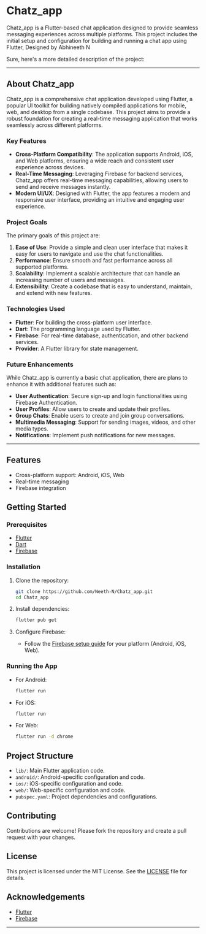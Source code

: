 # Chatz_app

Chatz_app is a Flutter-based chat application designed to provide seamless messaging experiences across multiple platforms. This project includes the initial setup and configuration for building and running a chat app using Flutter,
Designed by Abhineeth N

Sure, here's a more detailed description of the project:

---

## About Chatz_app

Chatz_app is a comprehensive chat application developed using Flutter, a popular UI toolkit for building natively compiled applications for mobile, web, and desktop from a single codebase. This project aims to provide a robust foundation for creating a real-time messaging application that works seamlessly across different platforms.

### Key Features

- **Cross-Platform Compatibility**: The application supports Android, iOS, and Web platforms, ensuring a wide reach and consistent user experience across devices.
- **Real-Time Messaging**: Leveraging Firebase for backend services, Chatz_app offers real-time messaging capabilities, allowing users to send and receive messages instantly.
- **Modern UI/UX**: Designed with Flutter, the app features a modern and responsive user interface, providing an intuitive and engaging user experience.

### Project Goals

The primary goals of this project are:

1. **Ease of Use**: Provide a simple and clean user interface that makes it easy for users to navigate and use the chat functionalities.
2. **Performance**: Ensure smooth and fast performance across all supported platforms.
3. **Scalability**: Implement a scalable architecture that can handle an increasing number of users and messages.
4. **Extensibility**: Create a codebase that is easy to understand, maintain, and extend with new features.

### Technologies Used

- **Flutter**: For building the cross-platform user interface.
- **Dart**: The programming language used by Flutter.
- **Firebase**: For real-time database, authentication, and other backend services.
- **Provider**: A Flutter library for state management.

### Future Enhancements

While Chatz_app is currently a basic chat application, there are plans to enhance it with additional features such as:

- **User Authentication**: Secure sign-up and login functionalities using Firebase Authentication.
- **User Profiles**: Allow users to create and update their profiles.
- **Group Chats**: Enable users to create and join group conversations.
- **Multimedia Messaging**: Support for sending images, videos, and other media types.
- **Notifications**: Implement push notifications for new messages.

---

## Features

- Cross-platform support: Android, iOS, Web
- Real-time messaging
- Firebase integration

## Getting Started

### Prerequisites

- [Flutter](https://flutter.dev/docs/get-started/install)
- [Dart](https://dart.dev/get-dart)
- [Firebase](https://firebase.google.com/)

### Installation

1. Clone the repository:
   ```sh
   git clone https://github.com/Neeth-N/Chatz_app.git
   cd Chatz_app
   ```

2. Install dependencies:
   ```sh
   flutter pub get
   ```

3. Configure Firebase:
   - Follow the [Firebase setup guide](https://firebase.flutter.dev/docs/overview/) for your platform (Android, iOS, Web).

### Running the App

- For Android:
  ```sh
  flutter run
  ```

- For iOS:
  ```sh
  flutter run
  ```

- For Web:
  ```sh
  flutter run -d chrome
  ```

## Project Structure

- `lib/`: Main Flutter application code.
- `android/`: Android-specific configuration and code.
- `ios/`: iOS-specific configuration and code.
- `web/`: Web-specific configuration and code.
- `pubspec.yaml`: Project dependencies and configurations.

## Contributing

Contributions are welcome! Please fork the repository and create a pull request with your changes.

## License

This project is licensed under the MIT License. See the [LICENSE](LICENSE) file for details.

## Acknowledgements

- [Flutter](https://flutter.dev/)
- [Firebase](https://firebase.google.com/)

---

